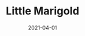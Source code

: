---
description: "Pattern%3A%20Little%20%7C%20Color%3A%20Marigold%20%7C%20Width%3A%2054%u201D%20%7C%20Content%3A%20100%25%20Polyester%20%7C%20Abrasion%3A%2050%2C000%20Double%20Rubs%20-%20Wyzenbeek%20Method%20%7C%20Repeat%3A%20n/a%20%7C%20Finish%3A%20INCASE%20by%20CRYPTON%20%7C%20Flammability%3A%20NFPA%20260%2C%20UFAC%20Class%201%2C%20CAL%20117%20%7C%20Applications%3A%20Contract%20/%20Hospitality%2C%20Residential%20%7C%20"
tags: 
  - "Lark Fontaine"
  - "Little"
  - "Textiles"
image_primary: "img/Marigold_6e815cfb-7b66-47ab-a031-a7f8e9a35f68_large.jpg"
href: "https://www.larkfontaine.com/collections/textiles/products/little-marigold"
designer: "Lark Fontaine"
title: "Little Marigold"
category: "Textiles"
subtitle: ""
manufacturer: "Lark Fontaine"
slug: "/manufacturers/lark-fontaine/textiles/lark-fontaine-little-marigold"
date: "2021-04-01"
---